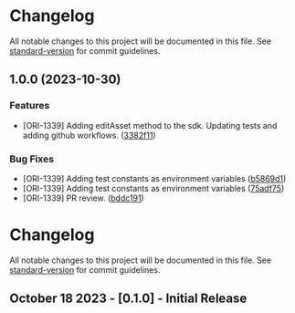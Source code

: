 # Changelog

All notable changes to this project will be documented in this file. See [standard-version](https://github.com/conventional-changelog/standard-version) for commit guidelines.

## 1.0.0 (2023-10-30)


### Features

* [ORI-1339] Adding editAsset method to the sdk. Updating tests and adding github workflows. ([3382f11](https://github.com/getoriginal/original-js/commit/3382f11730223c6d2b8b82455d49cc6c950cd58a))


### Bug Fixes

* [ORI-1339] Adding test constants as environment variables ([b5869d1](https://github.com/getoriginal/original-js/commit/b5869d1ba3a6d7de4185f59d544ab76d23142be6))
* [ORI-1339] Adding test constants as environment variables ([75adf75](https://github.com/getoriginal/original-js/commit/75adf75fcddac3bdf61101a2c2f95f0e9e23b99c))
* [ORI-1339] PR review. ([bddc191](https://github.com/getoriginal/original-js/commit/bddc1917a9873b7f632ac7e617483a5a21ae4ffa))

# Changelog

All notable changes to this project will be documented in this file. See [standard-version](https://github.com/conventional-changelog/standard-version) for commit guidelines.

## October 18 2023 - [0.1.0] - Initial Release
